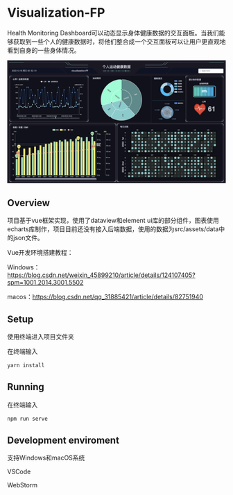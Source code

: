 # Visualization-FP

Health Monitoring Dashboard可以动态显示身体健康数据的交互面板。当我们能够获取到一些个人的健康数据时，将他们整合成一个交互面板可以让用户更直观地看到自身的一些身体情况。

![image](https://github.com/fuyyyyy/Visualization-FP/blob/main/web%20display.png)

## Overview

项目基于vue框架实现，使用了dataview和element ui库的部分组件，图表使用echarts库制作，项目目前还没有接入后端数据，使用的数据为src/assets/data中的json文件。

Vue开发环境搭建教程：

Windows：https://blog.csdn.net/weixin_45899210/article/details/124107405?spm=1001.2014.3001.5502

macos：https://blog.csdn.net/qq_31885421/article/details/82751940

## Setup

使用终端进入项目文件夹

在终端输入

```tcl
yarn install
```
## Running
在终端输入
```tcl
npm run serve
```
## Development enviroment

支持Windows和macOS系统

VSCode

WebStorm
